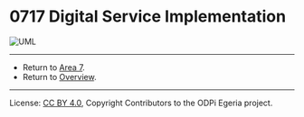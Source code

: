 <!-- SPDX-License-Identifier: CC-BY-4.0 -->
<!-- Copyright Contributors to the ODPi Egeria project 2020. -->


# 0717 Digital Service Implementation


![UML](0717-Digital-Service-Implementation.png#pagewidth)


---

* Return to [Area 7](Area-7-models.md).
* Return to [Overview](.).

----
License: [CC BY 4.0](https://creativecommons.org/licenses/by/4.0/),
Copyright Contributors to the ODPi Egeria project.